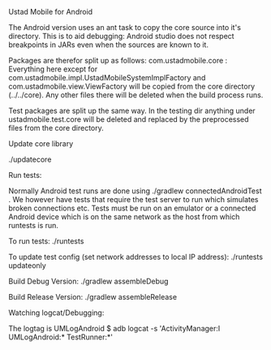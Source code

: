 Ustad Mobile for Android

The Android version uses an ant task to copy the core source into
it's directory.  This is to aid debugging: Android studio does not
respect breakpoints in JARs even when the sources are known to it.

Packages are therefor split up as follows:
com.ustadmobile.core : Everything here except for 
com.ustadmobile.impl.UstadMobileSystemImplFactory and
com.ustadmobile.view.ViewFactory will be copied from the core
directory (../../core).  Any other files there will be deleted
when the build process runs.

Test packages are split up the same way.  In the testing dir
anything under ustadmobile.test.core will be deleted and 
replaced by the preprocessed files from the core directory.

Update core library

./updatecore

Run tests:

Normally Android test runs are done using ./gradlew connectedAndroidTest .
We however have tests that require the test server to run which
simulates broken connections etc.  Tests must be run on an emulator
or a connected Android device which is on the same network as the 
host from which runtests is run.

To run tests:
./runtests

To update test config (set network addresses to local IP address):
./runtests updateonly


Build Debug Version:
./gradlew assembleDebug

Build Release Version:
./gradlew assembleRelease

Watching logcat/Debugging:

The logtag is UMLogAndroid
$ adb logcat -s 'ActivityManager:I UMLogAndroid:* TestRunner:*'
